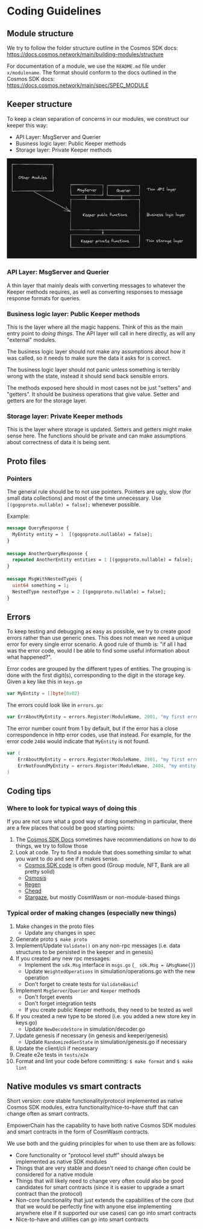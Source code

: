 # Coding Guidelines

## Module structure

We try to follow the folder structure outline in the Cosmos SDK docs: https://docs.cosmos.network/main/building-modules/structure

For documentation of a module, we use the `README.md` file under `x/modulename`. The format should conform to the docs outlined in the Cosmos SDK docs: https://docs.cosmos.network/main/spec/SPEC_MODULE

## Keeper structure

To keep a clean separation of concerns in our modules, we construct our keeper this way:
- API Layer: MsgServer and Querier
- Business logic layer: Public Keeper methods
- Storage layer: Private Keeper methods

![](../docs/static/img/keeper_structure.png)

### API Layer: MsgServer and Querier

A thin layer that mainly deals with converting messages to whatever the Keeper methods requires, 
as well as converting responses to message response formats for queries.

### Business logic layer: Public Keeper methods

This is the layer where all the magic happens. Think of this as the main entry point to _doing things_. 
The API layer will call in here directly, as will any "external" modules. 

The business logic layer should not make any assumptions about how it was called, so it needs to make sure the data it asks for is correct.

The business logic layer should not panic unless something is terribly wrong with the state, instead it should send back sensible errors.

The methods exposed here should in most cases not be just "setters" and "getters". It should be business operations that give value.
Setter and getters are for the storage layer.

### Storage layer: Private Keeper methods

This is the layer where storage is updated. Setters and getters might make sense here. 
The functions should be private and can make assumptions about correctness of data it is being sent.

## Proto files

### Pointers

The general rule should be to not use pointers. Pointers are ugly, slow (for small data collections) and most of the time unnecessary.
Use ` [(gogoproto.nullable) = false];` whenever possible.

Example:
```protobuf
message QueryResponse {
  MyEntity entity = 1  [(gogoproto.nullable) = false];
}

message AnotherQueryResponse {
  repeated AnotherEntity entities = 1 [(gogoproto.nullable) = false];
}

message MsgWithNestedTypes {
  uint64 something = 1;
  NestedType nestedType = 2 [(gogoproto.nullable) = false];
}
```

## Errors

To keep testing and debugging as easy as possible, we try to create good errors rather than use generic ones.
This does not mean we need a unique error for every single error scenario.
A good rule of thumb is: "if all I had was the error code, would I be able to find some useful information about what happened?".

Error codes are grouped by the different types of entities. The grouping is done with the first digit(s), corresponding to the digit in the storage key.
Given a key like this in `keys.go`
```go "test"
var MyEntity = []byte{0x02}
```
The errors could look like in `errors.go`:
```go
var ErrAboutMyEntity = errors.Register(ModuleName, 2001, "my first error")
```

The error number count from 1 by default, but if the error has a close correspondence in http error codes, use that instead.
For example, for the error code `2404` would indicate that `MyEntity` is not found.
```go
var (
    ErrAboutMyEntity = errors.Register(ModuleName, 2001, "my first error")
    ErrNotFoundMyEntity = errors.Register(ModuleName, 2404, "my entity was not found")
)
```

## Coding tips

### Where to look for typical ways of doing this

If you are not sure what a good way of doing something in particular, there are a few places that could be good starting points:
1. The [Cosmos SDK Docs](https://docs.cosmos.network) sometimes have recommendations on how to do things, we try to follow those
2. Look at code. Try to find a module that does something similar to what you want to do and see if it makes sense.
    - [Cosmos SDK code](https://github.com/cosmos/cosmos-sdk) is often good (Group module, NFT, Bank are all pretty solid)
    - [Osmosis](https://github.com/osmosis-labs/osmosis)
    - [Regen](https://github.com/regen-network/regen-ledger/)
    - [Cheqd](https://github.com/cheqd/cheqd-node)
    - [Stargaze](https://github.com/public-awesome/), but mostly CosmWasm or non-module-based things

### Typical order of making changes (especially new things)

1. Make changes in the proto files
    - Update any changes in spec
2. Generate proto `$ make proto`
3. Implement/Update `Validate()` on any non-rpc messages (i.e. data structures to be persisted in the keeper and in genesis)
4. If you created any new rpc messages:
    - Implement the `sdk.Msg` interface in `msgs.go` (`_ sdk.Msg = &MsgName{}`)
    - Update `WeightedOperations` in simulation/operations.go with the new operation
    - Don't forget to create tests for `ValidateBasic`!
5. Implement `MsgServer`/`Querier` and `Keeper` methods
    - Don't forget events
    - Don't forget integration tests
    - If you create public Keeper methods, they need to be tested as well
6. If you created a new type to be stored (i.e. you added a new store key in keys.go)
    - Update `NewDecodeStore` in simulation/decoder.go
7. Update genesis if necessary (in genesis and keeper/genesis)
    - Update `RandomizedGenState` in simulation/genesis.go if necessary 
8. Update the client/cli if necessary
9. Create e2e tests in `tests/e2e`
10. Format and lint your code before committing: `$ make format` and `$ make lint`

## Native modules vs smart contracts
Short version: core stable functionality/protocol implemented as native Cosmos SDK modules, extra functionality/nice-to-have stuff that can change often as smart contracts.

EmpowerChain has the capability to have both native Cosmos SDK modules and smart contracts in the form of CosmWasm contracts.

We use both and the guiding principles for when to use them are as follows:
- Core functionality or "protocol level stuff" should always be implemented as native SDK modules
- Things that are very stable and doesn't need to change often could be considered for a native module
- Things that will likely need to change very often could also be good candidates for smart contracts (since it is easier to upgrade a smart contract than the protocol)
- Non-core functionality that just extends the capabilities of the core (but that we would be perfectly fine with anyone else implementing anywhere else if it supported our use cases) can go into smart contracts
- Nice-to-have and utilities can go into smart contracts

